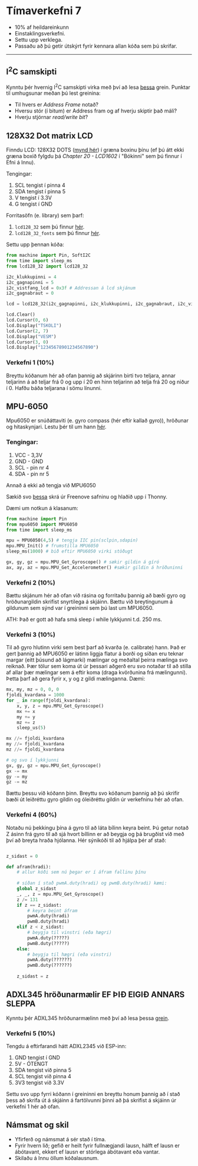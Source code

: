 # Tímaverkefni 7

- 10% af heildareinkunn
- Einstaklingsverkefni.
- Settu upp verklega.
- Passaðu að þú getir útskýrt fyrir kennara allan kóða sem þú skrifar.

---

## I<sup>2</sup>C samskipti

Kynntu þér hvernig I<sup>2</sup>C samskipti virka með því að lesa [þessa](https://www.circuitbasics.com/basics-of-the-i2c-communication-protocol/) grein. Punktar til umhugsunar meðan þú lest greinina:
- Til hvers er *Address Frame* notað?
- Hversu stór (í bitum) er Address fram og af hverju skiptir það máli?
- Hverju stjórnar *read/write bit*? 

## 128X32 Dot matrix LCD

Finndu LCD: 128X32 DOTS ([mynd hér](https://github.com/keyestudio/KS3025-KS3025F-Keyestudio-Raspberry-Pi-Pico-Learning-Kit-Complete-Edition-Raspberry-Pi/blob/master/media/2c2645e94a00867ac23e8a022f0a631a.png)) í græna boxinu þínu (ef þú átt ekki græna boxið fylgdu þá *Chapter 20 - LCD1602* í "Bókinni" sem þú finnur í Efni á Innu).

Tengingar:
1. SCL tengist í pinna 4
2. SDA tengist í pinna 5
3. V tengist í 3.3V
4. G tengist í GND

Forritasöfn (e. library) sem þarf:
1. `lcd128_32` sem þú finnur [hér](https://github.com/keyestudio/KS3026-Keyestudio-Raspberry-Pi-Pico-Learning-Kit-Basic-Edition-Python/blob/master/2.%20Python_Tutorial/2.%20Python%20Projects/Project%2016：%20I2C%20128×32%20LCD/lcd128_32.py).
2. `lcd128_32_fonts` sem þú finnur [hér](https://github.com/keyestudio/KS3026-Keyestudio-Raspberry-Pi-Pico-Learning-Kit-Basic-Edition-Python/blob/master/2.%20Python_Tutorial/2.%20Python%20Projects/Project%2016：%20I2C%20128×32%20LCD/lcd128_32_fonts.py).

Settu upp þennan kóða:
```python
from machine import Pin, SoftI2C
from time import sleep_ms
from lcd128_32 import lcd128_32

i2c_klukkupinni = 4
i2c_gagnapinni = 5
i2c_vistfang_lcd = 0x3f # Addressan á lcd skjánum
i2c_gagnabraut = 0

lcd = lcd128_32(i2c_gagnapinni, i2c_klukkupinni, i2c_gagnabraut, i2c_vistfang_lcd)

lcd.Clear()
lcd.Cursor(0, 6)
lcd.Display("TSKOLI")
lcd.Cursor(2, 7)
lcd.Display("VESM")
lcd.Cursor(3, 0)
lcd.Display("12345678901234567890")
```

### Verkefni 1 (10%)

Breyttu kóðanum hér að ofan þannig að skjárinn birti tvo teljara, annar teljarinn á að teljar frá 0 og upp í 20 en hinn teljarinn að telja frá 20 og niður í 0. Hafðu báða teljarana í sömu línunni. 

## MPU-6050

Mpu6050 er snúðáttaviti (e. gyro compass (hér eftir kallað gyro)), hröðunar og hitaskynjari. Lestu þér til um hann [hér](https://www.electronicwings.com/sensors-modules/mpu6050-gyroscope-accelerometer-temperature-sensor-module).

### Tengingar:
1. VCC - 3,3V
2. GND - GND
3. SCL - pin nr 4
4. SDA - pin nr 5

Annað á ekki að tengja við MPU6050

Sækið svo [þessa](https://github.com/Freenove/Freenove_Ultimate_Starter_Kit_for_ESP32_S3/blob/main/Python/Python_Libraries/mpu6050.py) skrá úr Freenove safninu og hlaðið upp í Thonny.

Dæmi um notkun á klasanum:
```python
from machine import Pin
from mpu6050 import MPU6050
from time import sleep_ms

mpu = MPU6050(4,5) # tengja IIC pin(sclpin,sdapin)
mpu.MPU_Init() # frumstilla MPU6050
sleep_ms(1000) # bið eftir MPU6050 virki stöðugt

gx, gy, gz = mpu.MPU_Get_Gyroscope() # sækir gildin á gíró
ax, ay, az = mpu.MPU_Get_Accelerometer() #sækir gildin á hröðuninni
```

### Verkefni 2 (10%)

Bættu skjánum hér að ofan við rásina og forritaðu þannig að bæði gyro og hröðunargildin skrifist snyrtilega á skjáinn. Bættu við breytingunum á gildunum sem sýnd var í greininni sem þú last um MPU6050. 

ATH: Það er gott að hafa smá sleep í while lykkjunni t.d. 250 ms.

### Verkefni 3 (10%)

Til að gyro hlutinn virki sem best þarf að kvarða (e. calibrate) hann. Það er gert þannig að MPU6050 er látinn liggja flatur á borði og síðan eru teknar margar (eitt þúsund að lágmarki) mælingar og meðaltal þeirra mælinga svo reiknað. Þær tölur sem koma út úr þessari aðgerð eru svo notaðar til að stilla af allar þær mælingar sem á eftir koma (draga kvörðunina frá mælingunni). Þetta þarf að gera fyrir x, y og z gildi mælinganna. Dæmi:

```python
mx, my, mz = 0, 0, 0
fjoldi_kvardana = 1000
for _ in range(fjoldi_kvardana):
    x, y, z = mpu.MPU_Get_Gyroscope()
    mx += x
    my += y
    mz += z
    sleep_us(5)

mx //= fjoldi_kvardana
my //= fjoldi_kvardana
mz //= fjoldi_kvardana

# og svo í lykkjunni
gx, gy, gz = mpu.MPU_Get_Gyroscope()
gx -= mx
gy -= my
gz -= mz
```

Bættu þessu við kóðann þinn. Breyttu svo kóðanum þannig að þú skrifir bæði út leiðréttu gyro gildin og óleiðréttu gildin úr verkefninu hér að ofan.

### Verkefni 4 (60%)

Notaðu nú þekkingu þína á gyro til að láta bílinn keyra beint. Þú getur notað Z ásinn frá gyro til að sjá hvort bíllinn er að beygja og þá brugðist við með því að breyta hraða hjólanna. Hér sýnikóði til að hjálpa þér af stað:
```python

z_sidast = 0

def afram(hradi):
    # allur kóði sem nú þegar er í áfram fallinu þínu
    
    # síðan í stað pwmA.duty(hradi) og pwmB.duty(hradi) kæmi:
    global z_sidast
    _, _, z = mpu.MPU_Get_Gyroscope()
    z /= 131
    if z == z_sidast:
        # keyra beint áfram
        pwmA.duty(hradi)
        pwmB.duty(hradi)
    elif z < z_sidast:
        # beygja til vinstri (eða hægri)
        pwmA.duty(?????)
        pwmB.duty(?????)
    else:
        # beygja til hægri (eða vinstri)
        pwmA.duty(??????)
        pwmB.duty(??????)
    
    z_sidast = z        
``` 

## ADXL345 hröðunarmælir EF ÞIÐ EIGIÐ ANNARS SLEPPA

Kynntu þér ADXL345 hröðunarmælinn með því að lesa þessa [grein](https://how2electronics.com/interfacing-adxl345-accelerometer-with-raspberry-pi-pico/). 

### Verkefni 5 (10%)

Tengdu á eftirfarandi hátt ADXL2345 við ESP-inn:
1. GND tengist í GND
2. 5V - ÓTENGT
3. SDA tengist við pinna 5
4. SCL tengist við pinna 4
5. 3V3 tengist við 3.3V

Settu svo upp fyrri kóðann í greininni en breyttu honum þannig að í stað þess að skrifa út á skjáinn á fartölvunni þinni að þá skrifist á skjáinn úr verkefni 1 hér að ofan.

## Námsmat og skil
- Yfirferð og námsmat á sér stað í tíma. 
- Fyrir hvern lið; gefið er heilt fyrir fullnægjandi lausn, hálft ef lausn er ábótavant, ekkert ef lausn er stórlega ábótavant eða vantar. 
- Skilaðu á Innu öllum kóðalausnum.
